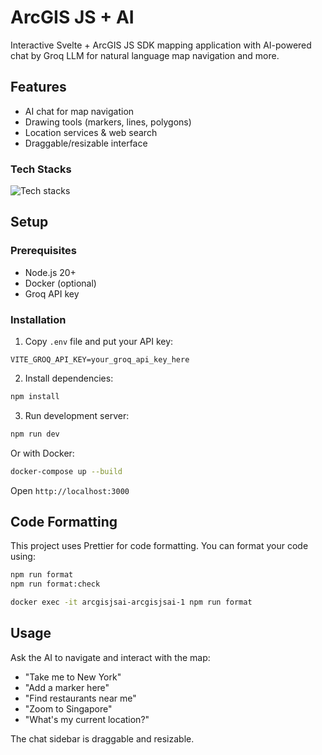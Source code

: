 # ArcGIS JS + AI

Interactive Svelte + ArcGIS JS SDK mapping application with AI-powered chat by Groq LLM for natural language map navigation and more.

## Features

- AI chat for map navigation
- Drawing tools (markers, lines, polygons)
- Location services & web search
- Draggable/resizable interface

### Tech Stacks

![Tech stacks](https://skillicons.dev/icons?i=svelte,typescript,js,vite,docker,bash,vercel,ai)

## Setup

### Prerequisites

- Node.js 20+
- Docker (optional)
- Groq API key

### Installation

1. Copy `.env` file and put your API key:

```
VITE_GROQ_API_KEY=your_groq_api_key_here
```

2. Install dependencies:

```bash
npm install
```

3. Run development server:

```bash
npm run dev
```

Or with Docker:

```bash
docker-compose up --build
```

Open `http://localhost:3000`

## Code Formatting

This project uses Prettier for code formatting. You can format your code using:

```bash
npm run format
npm run format:check

docker exec -it arcgisjsai-arcgisjsai-1 npm run format
```

## Usage

Ask the AI to navigate and interact with the map:

- "Take me to New York"
- "Add a marker here"
- "Find restaurants near me"
- "Zoom to Singapore"
- "What's my current location?"

The chat sidebar is draggable and resizable.
